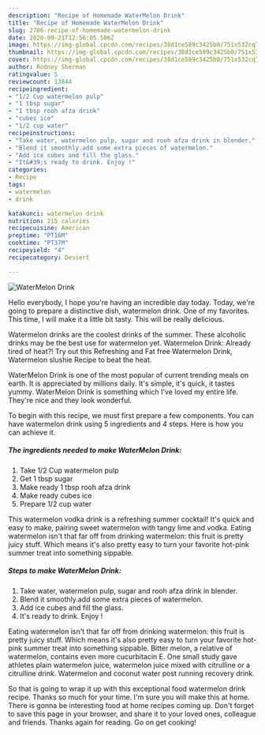 ```yaml
---
description: "Recipe of Homemade WaterMelon Drink"
title: "Recipe of Homemade WaterMelon Drink"
slug: 2786-recipe-of-homemade-watermelon-drink
date: 2020-09-21T12:56:05.506Z
image: https://img-global.cpcdn.com/recipes/38d1ce589c3425b0/751x532cq70/watermelon-drink-recipe-main-photo.jpg
thumbnail: https://img-global.cpcdn.com/recipes/38d1ce589c3425b0/751x532cq70/watermelon-drink-recipe-main-photo.jpg
cover: https://img-global.cpcdn.com/recipes/38d1ce589c3425b0/751x532cq70/watermelon-drink-recipe-main-photo.jpg
author: Rodney Sherman
ratingvalue: 5
reviewcount: 13844
recipeingredient:
- "1/2 Cup watermelon pulp"
- "1 tbsp sugar"
- "1 tbsp rooh afza drink"
- "cubes ice"
- "1/2 cup water"
recipeinstructions:
- "Take water, watermelon pulp, sugar and rooh afza drink in blender."
- "Blend it smoothly.add some extra pieces of watermelon."
- "Add ice cubes and fill the glass."
- "It&#39;s ready to drink. Enjoy !"
categories:
- Recipe
tags:
- watermelon
- drink

katakunci: watermelon drink 
nutrition: 215 calories
recipecuisine: American
preptime: "PT16M"
cooktime: "PT37M"
recipeyield: "4"
recipecategory: Dessert

---
```



![WaterMelon Drink](https://img-global.cpcdn.com/recipes/38d1ce589c3425b0/751x532cq70/watermelon-drink-recipe-main-photo.jpg)

Hello everybody, I hope you're having an incredible day today. Today, we're going to prepare a distinctive dish, watermelon drink. One of my favorites. This time, I will make it a little bit tasty. This will be really delicious.

Watermelon drinks are the coolest drinks of the summer. These alcoholic drinks may be the best use for watermelon yet. Watermelon Drink: Already tired of heat?! Try out this Refreshing and Fat free Watermelon Drink, Watermelon slushie Recipe to beat the heat.

WaterMelon Drink is one of the most popular of current trending meals on earth. It is appreciated by millions daily. It's simple, it's quick, it tastes yummy. WaterMelon Drink is something which I've loved my entire life. They're nice and they look wonderful.


To begin with this recipe, we must first prepare a few components. You can have watermelon drink using 5 ingredients and 4 steps. Here is how you can achieve it.

<!--inarticleads1-->

##### The ingredients needed to make WaterMelon Drink:

1. Take 1/2 Cup watermelon pulp
1. Get 1 tbsp sugar
1. Make ready 1 tbsp rooh afza drink
1. Make ready cubes ice
1. Prepare 1/2 cup water


This watermelon vodka drink is a refreshing summer cocktail! It&#39;s quick and easy to make, pairing sweet watermelon with tangy lime and vodka. Eating watermelon isn&#39;t that far off from drinking watermelon: this fruit is pretty juicy stuff. Which means it&#39;s also pretty easy to turn your favorite hot-pink summer treat into something sippable. 

<!--inarticleads2-->

##### Steps to make WaterMelon Drink:

1. Take water, watermelon pulp, sugar and rooh afza drink in blender.
1. Blend it smoothly.add some extra pieces of watermelon.
1. Add ice cubes and fill the glass.
1. It&#39;s ready to drink. Enjoy !


Eating watermelon isn&#39;t that far off from drinking watermelon: this fruit is pretty juicy stuff. Which means it&#39;s also pretty easy to turn your favorite hot-pink summer treat into something sippable. Bitter melon, a relative of watermelon, contains even more cucurbitacin E. One small study gave athletes plain watermelon juice, watermelon juice mixed with citrulline or a citrulline drink. Watermelon and coconut water post running recovery drink. 

So that is going to wrap it up with this exceptional food watermelon drink recipe. Thanks so much for your time. I'm sure you will make this at home. There is gonna be interesting food at home recipes coming up. Don't forget to save this page in your browser, and share it to your loved ones, colleague and friends. Thanks again for reading. Go on get cooking!

